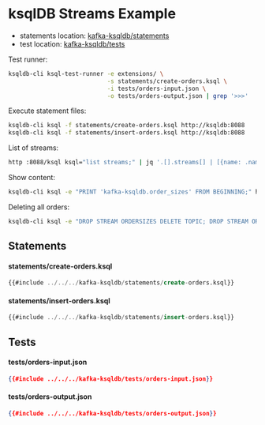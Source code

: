 # ksqlDB Streams Example

- statements location: [kafka-ksqldb/statements](https://github.com/sauljabin/kafka-sandbox/tree/main/kafka-ksqldb/statements)
- test location: [kafka-ksqldb/tests](https://github.com/sauljabin/kafka-sandbox/tree/main/kafka-ksqldb/tests)

Test runner:

```bash
ksqldb-cli ksql-test-runner -e extensions/ \
                            -s statements/create-orders.ksql \
                            -i tests/orders-input.json \
                            -o tests/orders-output.json | grep '>>>'
```

Execute statement files:

```bash
ksqldb-cli ksql -f statements/create-orders.ksql http://ksqldb:8088
ksqldb-cli ksql -f statements/insert-orders.ksql http://ksqldb:8088
```

List of streams:

```bash
http :8088/ksql ksql="list streams;" | jq '.[].streams[] | [{name: .name, topic: .topic}]'
```

Show content:

```bash
ksqldb-cli ksql -e "PRINT 'kafka-ksqldb.order_sizes' FROM BEGINNING;" http://ksqldb:8088
```

Deleting all orders:

```bash
ksqldb-cli ksql -e "DROP STREAM ORDERSIZES DELETE TOPIC; DROP STREAM ORDERS DELETE TOPIC;" http://ksqldb:8088
```

## Statements

#### statements/create-orders.ksql

```sql
{{#include ../../../kafka-ksqldb/statements/create-orders.ksql}}
```

#### statements/insert-orders.ksql

```sql
{{#include ../../../kafka-ksqldb/statements/insert-orders.ksql}}
```

## Tests

#### tests/orders-input.json

```json
{{#include ../../../kafka-ksqldb/tests/orders-input.json}}
```

#### tests/orders-output.json

```json
{{#include ../../../kafka-ksqldb/tests/orders-output.json}}
```